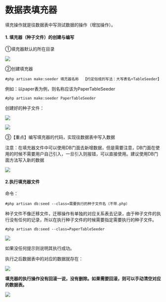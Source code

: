 # 数据表填充器



填充操作就是往数据表中写测试数据的操作（增加操作）。



#### 1. 填充器（种子文件）的创建与编写

①填充器默认的所在目录

![](https://ws3.sinaimg.cn/large/005BYqpgly1g2b445yd9sj30g804jglp.jpg)

②创建填充器

```shell
#php artisan make:seeder 填充器名称	【约定俗成的写法：大写表名+TableSeeder】
```

例如：以paper表为例，则名称应该为PaperTableSeeder

```shell
#php artisan make:seeder PaperTableSeeder
```

创建好的种子文件：

![](https://ws3.sinaimg.cn/large/005BYqpgly1g2b463e71oj30lh08674m.jpg)

![](https://ws3.sinaimg.cn/large/005BYqpgly1g2b476wgjyj30l40ant97.jpg)

③【重点】编写填充器的代码，实现往数据表中写入数据

注意：在填充器文件中可以使用DB门面去新增数据，但是需要注意，DB门面在使用的时候不需要用户自己引入，一旦引入则报错，可以直接使用。建议使用DB门面方法写入新的数据

![](https://ws3.sinaimg.cn/large/005BYqpgly1g2b47zdoekj30mr0g7wfh.jpg)



#### 2.执行填充器文件

命令：

```shell
#php artisan db:seed --class=需要执行的种子文件名（不带.php）
```



种子文件不像迁移文件，迁移操作有单独的对应关系表去记录，由于种子文件的执行没有任何的记录，所以在执行种子文件的时候需要指定需要执行的种子文件。

```shell
#php artisan db:seed --class=PaperTableSeeder
```

![](https://ws3.sinaimg.cn/large/005BYqpgly1g2b4gkawf9j30ch02x74b.jpg)

如果没任何提示则说明其执行成功。



执行之后数据表中的对应的数据就存在：

![](https://ws3.sinaimg.cn/large/005BYqpgly1g2b4hg6t6rj30qu0bwt9p.jpg)

**填充器的执行操作没有回滚一说，没有删除。如果需要回滚，则可以手动清空对应的数据表。**

![](https://ws3.sinaimg.cn/large/005BYqpgly1g2b4hwwe6aj30f1084gln.jpg)   